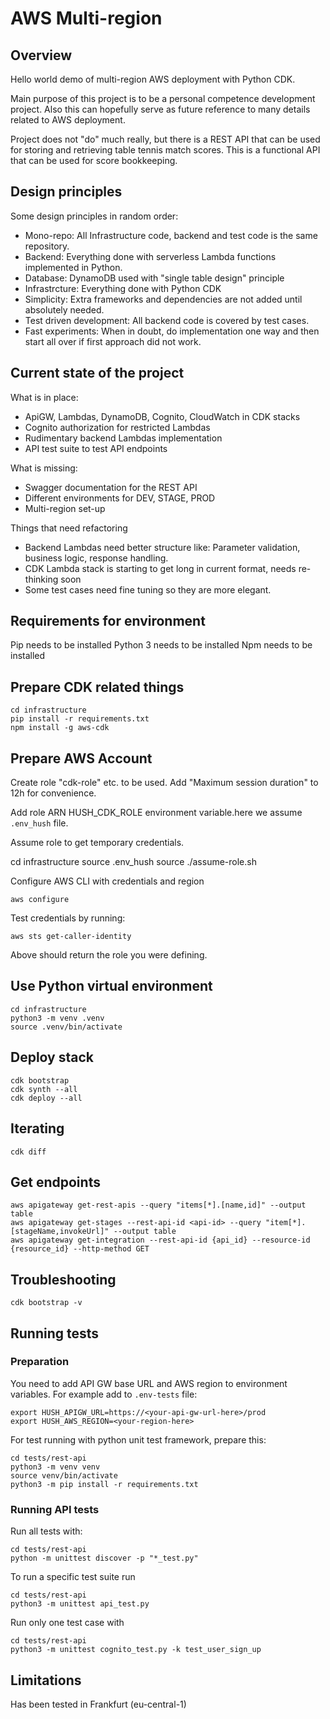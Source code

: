 # AWS Multi-region

## Overview

Hello world demo of multi-region AWS deployment with Python CDK.

Main purpose of this project is to be a personal competence development project. Also this can hopefully serve as future reference to many details related to AWS deployment.

Project does not "do" much really, but there is a REST API that can be used for storing and retrieving table tennis match scores. This is a functional API that can be used for score bookkeeping.

## Design principles

Some design principles in random order:

* Mono-repo: All Infrastructure code, backend and test code is the same repository.
* Backend: Everything done with serverless Lambda functions implemented in Python.
* Database: DynamoDB used with "single table design" principle
* Infrastrcture: Everything done with Python CDK
* Simplicity: Extra frameworks and dependencies are not added until absolutely needed.
* Test driven development: All backend code is covered by test cases.
* Fast experiments: When in doubt, do implementation one way and then start all over if first approach did not work.

## Current state of the project

What is in place:

* ApiGW, Lambdas, DynamoDB, Cognito, CloudWatch in CDK stacks
* Cognito authorization for restricted Lambdas
* Rudimentary backend Lambdas implementation
* API test suite to test API endpoints

What is missing:

* Swagger documentation for the REST API
* Different environments for DEV, STAGE, PROD
* Multi-region set-up

Things that need refactoring

* Backend Lambdas need better structure like: Parameter validation, business logic, response handling.
* CDK Lambda stack is starting to get long in current format, needs re-thinking soon
* Some test cases need fine tuning so they are more elegant.


## Requirements for environment

Pip needs to be installed
Python 3 needs to be installed
Npm needs to be installed

## Prepare CDK related things

    cd infrastructure
    pip install -r requirements.txt
    npm install -g aws-cdk

## Prepare AWS Account

Create role "cdk-role" etc. to be used. Add "Maximum session duration" to 12h for convenience.

Add role ARN HUSH_CDK_ROLE environment variable.here we assume `.env_hush` file.

Assume role to get temporary credentials.

   cd infrastructure
   source .env_hush
   source ./assume-role.sh

Configure AWS CLI with credentials and region

    aws configure

Test credentials by running:

    aws sts get-caller-identity

Above should return the role you were defining.

## Use Python virtual environment

    cd infrastructure
    python3 -m venv .venv
    source .venv/bin/activate

## Deploy stack

    cdk bootstrap
    cdk synth --all
    cdk deploy --all

## Iterating

    cdk diff

## Get endpoints

    aws apigateway get-rest-apis --query "items[*].[name,id]" --output table
    aws apigateway get-stages --rest-api-id <api-id> --query "item[*].[stageName,invokeUrl]" --output table
    aws apigateway get-integration --rest-api-id {api_id} --resource-id {resource_id} --http-method GET


## Troubleshooting

    cdk bootstrap -v

## Running tests

### Preparation

You need to add API GW base URL and AWS region to environment variables. For example add to `.env-tests` file:

    export HUSH_APIGW_URL=https://<your-api-gw-url-here>/prod
    export HUSH_AWS_REGION=<your-region-here>

For test running with python unit test framework, prepare this:

    cd tests/rest-api
    python3 -m venv venv
    source venv/bin/activate
    python3 -m pip install -r requirements.txt

### Running API tests

Run all tests with:

    cd tests/rest-api
    python -m unittest discover -p "*_test.py"

To run a specific test suite run

    cd tests/rest-api
    python3 -m unittest api_test.py

Run only one test case with

    cd tests/rest-api
    python3 -m unittest cognito_test.py -k test_user_sign_up

## Limitations

Has been tested in Frankfurt (eu-central-1)
